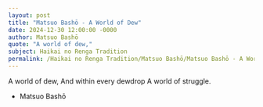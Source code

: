 ```yaml
---
layout: post
title: "Matsuo Bashō - A World of Dew"
date: 2024-12-30 12:00:00 -0000
author: Matsuo Bashō
quote: "A world of dew,"
subject: Haikai no Renga Tradition
permalink: /Haikai no Renga Tradition/Matsuo Bashō/Matsuo Bashō - A World of Dew
---
```


A world of dew,
And within every dewdrop
A world of struggle.

- Matsuo Bashō
